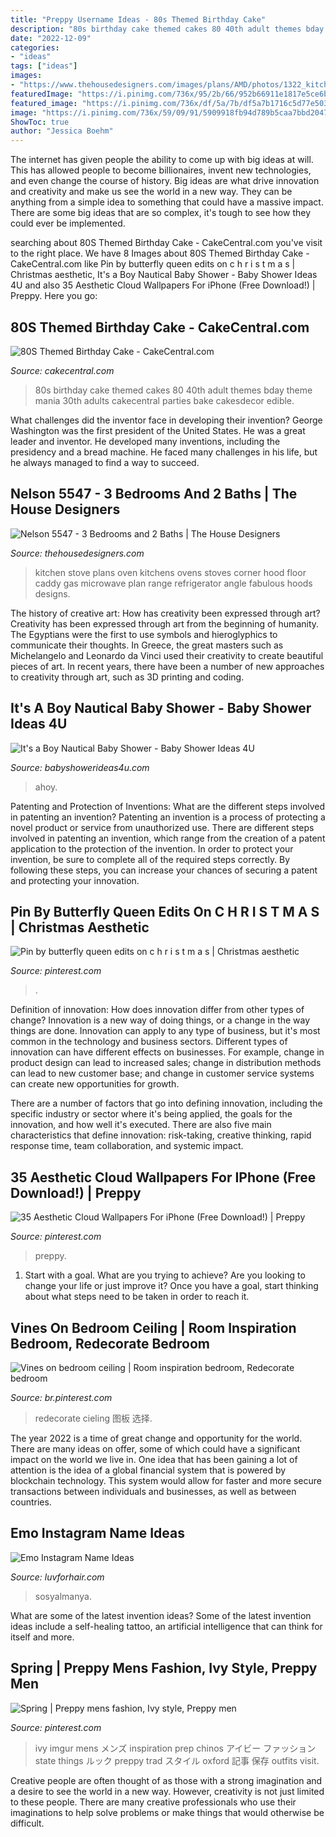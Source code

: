 ```yaml
---
title: "Preppy Username Ideas - 80s Themed Birthday Cake"
description: "80s birthday cake themed cakes 80 40th adult themes bday theme mania 30th adults cakecentral parties bake cakesdecor edible"
date: "2022-12-09"
categories:
- "ideas"
tags: ["ideas"]
images:
- "https://www.thehousedesigners.com/images/plans/AMD/photos/1322_kitchen.jpg"
featuredImage: "https://i.pinimg.com/736x/95/2b/66/952b66911e1817e5ce6ba41201d9b635.jpg"
featured_image: "https://i.pinimg.com/736x/df/5a/7b/df5a7b1716c5d77e503eb44dc1f66ebe.jpg"
image: "https://i.pinimg.com/736x/59/09/91/5909918fb94d789b5caa7bbd2047521d.jpg"
ShowToc: true
author: "Jessica Boehm"
---
```



The internet has given people the ability to come up with big ideas at will. This has allowed people to become billionaires, invent new technologies, and even change the course of history. Big ideas are what drive innovation and creativity and make us see the world in a new way. They can be anything from a simple idea to something that could have a massive impact. There are some big ideas that are so complex, it's tough to see how they could ever be implemented.

	

		
searching about 80S Themed Birthday Cake - CakeCentral.com you've visit to the right place. We have 8 Images about 80S Themed Birthday Cake - CakeCentral.com like Pin by butterfly queen edits on c h r i s t m a s | Christmas aesthetic, It&#039;s a Boy Nautical Baby Shower - Baby Shower Ideas 4U and also 35 Aesthetic Cloud Wallpapers For iPhone (Free Download!) | Preppy. Here you go:
		
    
## 80S Themed Birthday Cake - CakeCentral.com

<img loading=lazy src="https://cdn001.cakecentral.com/gallery/2015/03/900_950186HLaw_80s-themed-birthday-cake.jpg" onerror="this.onerror=null;this.src='https://tse4.mm.bing.net/th?id=OIP.5KAqtCytwHY6mp9KcrU_PQHaKD&amp;pid=15.1';" alt="80S Themed Birthday Cake - CakeCentral.com">

_Source: cakecentral.com_

>80s birthday cake themed cakes 80 40th adult themes bday theme mania 30th adults cakecentral parties bake cakesdecor edible. 

	

What challenges did the inventor face in developing their invention?
George Washington was the first president of the United States. He was a great leader and inventor. He developed many inventions, including the presidency and a bread machine. He faced many challenges in his life, but he always managed to find a way to succeed.

    
## Nelson 5547 - 3 Bedrooms And 2 Baths | The House Designers

<img loading=lazy src="https://www.thehousedesigners.com/images/plans/AMD/photos/1322_kitchen.jpg" onerror="this.onerror=null;this.src='https://tse4.mm.bing.net/th?id=OIP.JGcCRpl-kqSjmaRi98D3SAHaLF&amp;pid=15.1';" alt="Nelson 5547 - 3 Bedrooms and 2 Baths | The House Designers">

_Source: thehousedesigners.com_

>kitchen stove plans oven kitchens ovens stoves corner hood floor caddy gas microwave plan range refrigerator angle fabulous hoods designs. 

	

The history of creative art: How has creativity been expressed through art?
Creativity has been expressed through art from the beginning of humanity. The Egyptians were the first to use symbols and hieroglyphics to communicate their thoughts. In Greece, the great masters such as Michelangelo and Leonardo da Vinci used their creativity to create beautiful pieces of art. In recent years, there have been a number of new approaches to creativity through art, such as 3D printing and coding.

    
## It&#039;s A Boy Nautical Baby Shower - Baby Shower Ideas 4U

<img loading=lazy src="https://babyshowerideas4u.com/wp-content/uploads/2014/01/942764_562257347138812_1699908621_n.jpg" onerror="this.onerror=null;this.src='https://tse2.mm.bing.net/th?id=OIP.2x_huHpiptJyiPh6Vz7aSgHaFj&amp;pid=15.1';" alt="It&#039;s a Boy Nautical Baby Shower - Baby Shower Ideas 4U">

_Source: babyshowerideas4u.com_

>ahoy. 

	

Patenting and Protection of Inventions: What are the different steps involved in patenting an invention?
Patenting an invention is a process of protecting a novel product or service from unauthorized use. There are different steps involved in patenting an invention, which range from the creation of a patent application to the protection of the invention. In order to protect your invention, be sure to complete all of the required steps correctly. By following these steps, you can increase your chances of securing a patent and protecting your innovation.

    
## Pin By Butterfly Queen Edits On C H R I S T M A S | Christmas Aesthetic

<img loading=lazy src="https://i.pinimg.com/736x/95/2b/66/952b66911e1817e5ce6ba41201d9b635.jpg" onerror="this.onerror=null;this.src='https://tse1.mm.bing.net/th?id=OIP.ffMsOu8OmoyVX8e4zAYrqwHaJ3&amp;pid=15.1';" alt="Pin by butterfly queen edits on c h r i s t m a s | Christmas aesthetic">

_Source: pinterest.com_

>. 

	

Definition of innovation: How does innovation differ from other types of change?
Innovation is a new way of doing things, or a change in the way things are done. Innovation can apply to any type of business, but it's most common in the technology and business sectors.
Different types of innovation can have different effects on businesses. For example, change in product design can lead to increased sales; change in distribution methods can lead to new customer base; and change in customer service systems can create new opportunities for growth.

There are a number of factors that go into defining innovation, including the specific industry or sector where it's being applied, the goals for the innovation, and how well it's executed. There are also five main characteristics that define innovation: risk-taking, creative thinking, rapid response time, team collaboration, and systemic impact.

    
## 35 Aesthetic Cloud Wallpapers For IPhone (Free Download!) | Preppy

<img loading=lazy src="https://i.pinimg.com/736x/df/5a/7b/df5a7b1716c5d77e503eb44dc1f66ebe.jpg" onerror="this.onerror=null;this.src='https://tse2.mm.bing.net/th?id=OIP.QeCdMRmoPCP7l0eES1j6cAHaNK&amp;pid=15.1';" alt="35 Aesthetic Cloud Wallpapers For iPhone (Free Download!) | Preppy">

_Source: pinterest.com_

>preppy. 

	

1. Start with a goal. What are you trying to achieve? Are you looking to change your life or just improve it? Once you have a goal, start thinking about what steps need to be taken in order to reach it.

    
## Vines On Bedroom Ceiling | Room Inspiration Bedroom, Redecorate Bedroom

<img loading=lazy src="https://i.pinimg.com/736x/59/09/91/5909918fb94d789b5caa7bbd2047521d.jpg" onerror="this.onerror=null;this.src='https://tse4.mm.bing.net/th?id=OIP.yZOOgBnmpA9dwSgdKhfEVQHaJ3&amp;pid=15.1';" alt="Vines on bedroom ceiling | Room inspiration bedroom, Redecorate bedroom">

_Source: br.pinterest.com_

>redecorate cieling 图板 选择. 

	

The year 2022 is a time of great change and opportunity for the world. There are many ideas on offer, some of which could have a significant impact on the world we live in. One idea that has been gaining a lot of attention is the idea of a global financial system that is powered by blockchain technology. This system would allow for faster and more secure transactions between individuals and businesses, as well as between countries.

    
## Emo Instagram Name Ideas

<img loading=lazy src="https://i.pinimg.com/originals/cf/93/83/cf9383e3f6edda72472186275cf56dd0.png" onerror="this.onerror=null;this.src='https://tse4.mm.bing.net/th?id=OIP.-xf9NysuXoviPDgXMUVd7QHaNK&amp;pid=15.1';" alt="Emo Instagram Name Ideas">

_Source: luvforhair.com_

>sosyalmanya. 

	

What are some of the latest invention ideas?
Some of the latest invention ideas include a self-healing tattoo, an artificial intelligence that can think for itself and more.

    
## Spring | Preppy Mens Fashion, Ivy Style, Preppy Men

<img loading=lazy src="https://i.pinimg.com/736x/fc/c7/cd/fcc7cd5dfdb2d3a5609ac86271dcb668.jpg" onerror="this.onerror=null;this.src='https://tse3.mm.bing.net/th?id=OIP.TqI7VCjOTTprtJjjtD4_wQC5FQ&amp;pid=15.1';" alt="Spring | Preppy mens fashion, Ivy style, Preppy men">

_Source: pinterest.com_

>ivy imgur mens メンズ inspiration prep chinos アイビー ファッション state things ルック preppy trad スタイル oxford 記事 保存 outfits visit. 

	

Creative people are often thought of as those with a strong imagination and a desire to see the world in a new way. However, creativity is not just limited to these people. There are many creative professionals who use their imaginations to help solve problems or make things that would otherwise be difficult.

